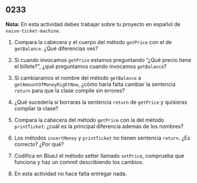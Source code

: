 ## 0233

__Nota:__ En esta actividad debes trabajar sobre tu proyecto en español de `naive-ticket-machine`.

1. Compara la cabecera y el cuerpo del método `getPrice` con el de `getBalance`. ¿Qué diferencias ves?

2. Si cuando invocamos `getPrice` estamos preguntando “¿Qué precio tiene el billete?”, ¿qué preguntamos cuando invocamos `getBalance`?

3. Si cambiaramos el nombre del método `getBalance` a `getAmountOfMoneyRightNow`, ¿cómo haría falta cambiar la sentencia `return` para que la clase compile sin errores?

4. ¿Qué sucedería si borraras la sentencia `return` de `getPrice` y quisieras compilar la clase?

5. Compara la cabecera del método `getPrice` con la del método `printTicket`: ¿cuál es la principal diferencia además de los nombres?

6. Los métodos `insertMoney` y `printTicket` no tienen sentencia `return`. ¿Es correcto? ¿Por qué?

7. Codifica en BlueJ el método setter llamado `setPrice`, comprueba que funciona y haz un commit describiendo los cambios.

5. En esta actividad no hace falta entregar nada.

